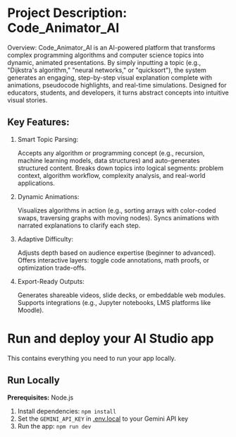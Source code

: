 # Project Description: Code_Animator_AI

Overview:
Code_Animator_AI is an AI-powered platform that transforms complex programming algorithms and computer science topics into dynamic, animated presentations. By simply inputting a topic (e.g., "Dijkstra's algorithm," "neural networks," or "quicksort"), the system generates an engaging, step-by-step visual explanation complete with animations, pseudocode highlights, and real-time simulations. Designed for educators, students, and developers, it turns abstract concepts into intuitive visual stories.

## Key Features:

1. Smart Topic Parsing:

   Accepts any algorithm or programming concept (e.g., recursion, machine learning models, data structures) and auto-generates structured content.
   Breaks down topics into logical segments: problem context, algorithm workflow, complexity analysis, and real-world applications.

2. Dynamic Animations:

   Visualizes algorithms in action (e.g., sorting arrays with color-coded swaps, traversing graphs with moving nodes).
   Syncs animations with narrated explanations to clarify each step.

3. Adaptive Difficulty:

   Adjusts depth based on audience expertise (beginner to advanced).
   Offers interactive layers: toggle code annotations, math proofs, or optimization trade-offs.

4. Export-Ready Outputs:

   Generates shareable videos, slide decks, or embeddable web modules.
   Supports integrations (e.g., Jupyter notebooks, LMS platforms like Moodle).

# Run and deploy your AI Studio app

This contains everything you need to run your app locally.

## Run Locally

**Prerequisites:**  Node.js


1. Install dependencies:
   `npm install`
2. Set the `GEMINI_API_KEY` in [.env.local](.env.local) to your Gemini API key
3. Run the app:
   `npm run dev`
